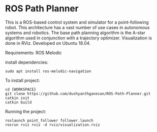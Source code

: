 # ROS Path Planner
This is a ROS-based control system and simulator for a point-following robot. This architecture has a vast number of use cases in autonomous systems and robotics. The base path planning algorithm is the A-star algorithm used in conjunction with a trajectory optimizer. Visualization is done in RViz. Developed on Ubuntu 18.04.

Requirements:
ROS Melodic

install dependencies:
```
sudo apt install ros-melodic-navigation
```

To install project:
```
cd {WORKSPACE}
git clone https://github.com/dushyanthganesan/ROS-Path-Planner.git
catkin init
catkin build
```

Running the project:
```
roslaunch point_follower follower.launch
rosrun rviz rviz -d rviz/visualization.rviz
```
